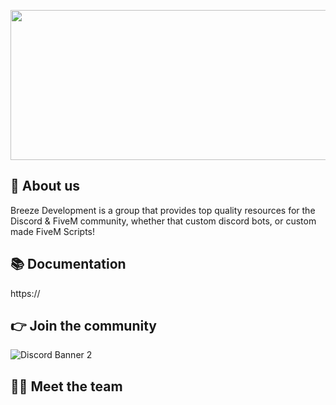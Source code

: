 <p align="center">
  <img width="612" height="240" src="https://i.imgur.com/wtMJVkh.png">
</p>

## 👋 About us
Breeze Development is a group that provides top quality resources for the Discord & FiveM community, whether that custom discord bots, or custom made FiveM Scripts!

## 📚 Documentation
https://

## 👉 Join the community
<p>
  <img src="https://discordapp.com/api/guilds/949764514776236033/widget.png?style=banner2" alt="Discord Banner 2"/>
</p>

## 👨‍💻 Meet the team
<p align="center">

</p>

